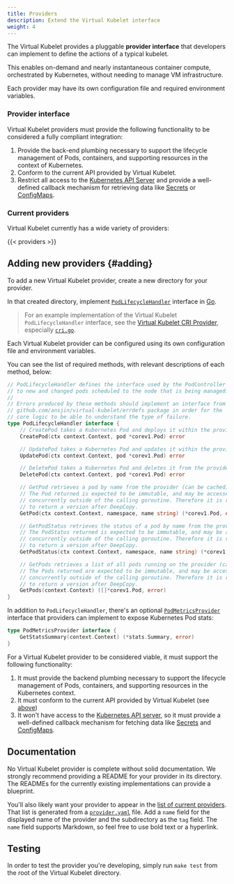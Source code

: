 ```yaml
---
title: Providers
description: Extend the Virtual Kubelet interface
weight: 4
---
```


The Virtual Kubelet provides a pluggable **provider interface** that developers can implement to define the actions of a typical kubelet.

This enables on-demand and nearly instantaneous container compute, orchestrated by Kubernetes, without needing to manage VM infrastructure.

Each provider may have its own configuration file and required environment variables.

### Provider interface

Virtual Kubelet providers must provide the following functionality to be considered a fully compliant integration:

1. Provide the back-end plumbing necessary to support the lifecycle management of Pods, containers, and supporting resources in the context of Kubernetes.
2. Conform to the current API provided by Virtual Kubelet.
3. Restrict all access to the [Kubernetes API Server](https://kubernetes.io/docs/concepts/overview/kubernetes-api/) and provide a well-defined callback mechanism for retrieving data like [Secrets](https://kubernetes.io/docs/concepts/configuration/secret/) or [ConfigMaps](https://kubernetes.io/docs/tasks/configure-pod-container/configure-pod-configmap/).

### Current providers

Virtual Kubelet currently has a wide variety of providers:

{{< providers >}}

## Adding new providers {#adding}

To add a new Virtual Kubelet provider, create a new directory for your provider.

In that created directory, implement [`PodLifecycleHandler`](https://godoc.org/github.com/ansjin/virtual-kubelet/node#PodLifecycleHandler) interface in [Go](https://golang.org).

> For an example implementation of the Virtual Kubelet `PodLifecycleHandler` interface, see the [Virtual Kubelet CRI Provider](https://github.com/ansjin/cri), especially [`cri.go`](https://github.com/ansjin/cri/blob/master/cri.go).

Each Virtual Kubelet provider can be configured using its own configuration file and environment variables.

You can see the list of required methods, with relevant descriptions of each method, below:

```go
// PodLifecycleHandler defines the interface used by the PodController to react
// to new and changed pods scheduled to the node that is being managed.
//
// Errors produced by these methods should implement an interface from
// github.com/ansjin/virtual-kubelet/errdefs package in order for the
// core logic to be able to understand the type of failure.
type PodLifecycleHandler interface {
    // CreatePod takes a Kubernetes Pod and deploys it within the provider.
    CreatePod(ctx context.Context, pod *corev1.Pod) error

    // UpdatePod takes a Kubernetes Pod and updates it within the provider.
    UpdatePod(ctx context.Context, pod *corev1.Pod) error

    // DeletePod takes a Kubernetes Pod and deletes it from the provider.
    DeletePod(ctx context.Context, pod *corev1.Pod) error

    // GetPod retrieves a pod by name from the provider (can be cached).
    // The Pod returned is expected to be immutable, and may be accessed
    // concurrently outside of the calling goroutine. Therefore it is recommended
    // to return a version after DeepCopy.
    GetPod(ctx context.Context, namespace, name string) (*corev1.Pod, error)

    // GetPodStatus retrieves the status of a pod by name from the provider.
    // The PodStatus returned is expected to be immutable, and may be accessed
    // concurrently outside of the calling goroutine. Therefore it is recommended
    // to return a version after DeepCopy.
    GetPodStatus(ctx context.Context, namespace, name string) (*corev1.PodStatus, error)

    // GetPods retrieves a list of all pods running on the provider (can be cached).
    // The Pods returned are expected to be immutable, and may be accessed
    // concurrently outside of the calling goroutine. Therefore it is recommended
    // to return a version after DeepCopy.
    GetPods(context.Context) ([]*corev1.Pod, error)
}
```

In addition to `PodLifecycleHandler`, there's an optional [`PodMetricsProvider`](https://godoc.org/github.com/ansjin/virtual-kubelet/cmd/virtual-kubelet/internal/provider#PodMetricsProvider) interface that providers can implement to expose Kubernetes Pod stats:

```go
type PodMetricsProvider interface {
    GetStatsSummary(context.Context) (*stats.Summary, error)
}
```

For a Virtual Kubelet provider to be considered viable, it must support the following functionality:

1. It must provide the backend plumbing necessary to support the lifecycle management of Pods, containers, and supporting resources in the Kubernetes context.
1. It must conform to the current API provided by Virtual Kubelet (see [above](#adding))
1. It won't have access to the [Kubernetes API server](https://kubernetes.io/docs/concepts/overview/kubernetes-api/), so it must provide a well-defined callback mechanism for fetching data like [Secrets](https://kubernetes.io/docs/concepts/configuration/secret/) and [ConfigMaps](https://kubernetes.io/docs/tutorials/configuration/).

## Documentation

No Virtual Kubelet provider is complete without solid documentation. We strongly recommend providing a README for your provider in its directory. The READMEs for the currently existing implementations can provide a blueprint.

You'll also likely want your provider to appear in the [list of current providers](#current-providers). That list is generated from a [`provider.yaml`](https://github.com/ansjin/virtual-kubelet/blob/master/website/data/providers.yaml) file. Add a `name` field for the displayed name of the provider and the subdirectory as the `tag` field. The `name` field supports Markdown, so feel free to use bold text or a hyperlink.

## Testing

In order to test the provider you're developing, simply run `make test` from the root of the Virtual Kubelet directory.

